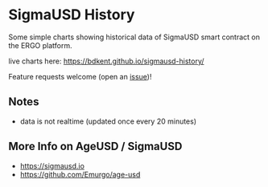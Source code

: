 # SigmaUSD History

Some simple charts showing historical data of SigmaUSD smart contract on the ERGO platform.

live charts here:
https://bdkent.github.io/sigmausd-history/

Feature requests welcome (open an [issue](https://github.com/bdkent/sigmausd-history/issues))!

## Notes
- data is not realtime (updated once every 20 minutes)

## More Info on AgeUSD / SigmaUSD
- https://sigmausd.io
- https://github.com/Emurgo/age-usd